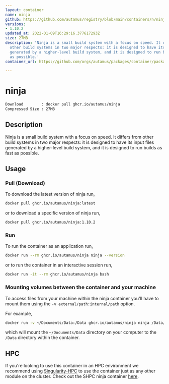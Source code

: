 ```yaml
---
layout: container
name: ninja
github: https://github.com/autamus/registry/blob/main/containers/n/ninja/spack.yaml
versions:
- 1.10.2
updated_at: 2022-01-09T16:29:16.377617293Z
size: 27MB
description: 'Ninja is a small build system with a focus on speed. It differs from
  other build systems in two major respects: it is designed to have its input files
  generated by a higher-level build system, and it is designed to run builds as fast
  as possible.'
container_url: https://github.com/orgs/autamus/packages/container/package/ninja

---
```

# ninja
```bash 
Download        : docker pull ghcr.io/autamus/ninja
Compressed Size : 27MB
```

## Description
Ninja is a small build system with a focus on speed. It differs from other build systems in two major respects: it is designed to have its input files generated by a higher-level build system, and it is designed to run builds as fast as possible.

## Usage
### Pull (Download)
To download the latest version of ninja run,

```bash
docker pull ghcr.io/autamus/ninja:latest
```

or to download a specific version of ninja run,

```bash
docker pull ghcr.io/autamus/ninja:1.10.2
```
### Run
To run the container as an application run,
```bash
docker run --rm ghcr.io/autamus/ninja ninja --version
```

or to run the container in an interactive session run,
```bash
docker run -it --rm ghcr.io/autamus/ninja bash
```

### Mounting volumes between the container and your machine
To access files from your machine within the ninja container you'll have to mount them using the `-v external/path:internal/path` option.

For example,
```bash
docker run -v ~/Documents/Data:/Data ghcr.io/autamus/ninja ninja /Data/myData.csv
```
which will mount the `~/Documents/Data` directory on your computer to the `/Data` directory within the container.

## HPC
If you're looking to use this container in an HPC environment we recommend using [Singularity-HPC](https://singularity-hpc.readthedocs.io) to use the container just as any other module on the cluster. Check out the SHPC ninja container [here](https://singularityhub.github.io/singularity-hpc/r/ghcr.io-autamus-ninja/).